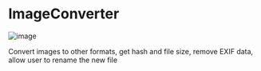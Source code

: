 # ImageConverter


![image](https://github.com/avipars/ImageConverter/assets/5733247/53e1d480-7b3f-40bf-873d-4e8d6f58b5b7)


Convert images to other formats, get hash and file size, remove EXIF data, allow user to rename the new file
